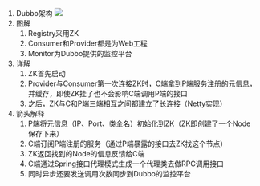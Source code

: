 1. Dubbo架构
    ![](http://dubbo.apache.org/img/architecture.png)     
2. 图解
    1. Registry采用ZK
    2. Consumer和Provider都是为Web工程
    3. Monitor为Dubbo提供的监控平台
3. 详解
    1. ZK首先启动
    2. Provider与Consumer第一次连接ZK时，C端拿到P端服务注册的元信息，并缓存，即使ZK挂了也不会影响C端调用P端的接口
    3. 之后，ZK与C和P端三端相互之间都建立了长连接（Netty实现）
4. 箭头解释
    1. P端将元信息（IP、Port、类全名）初始化到ZK（ZK即创建了一个Node保存下来）
    2. C端订阅P端注册的服务（通过P端暴露的接口去ZK找这个节点）
    3. ZK返回找到的Node的信息反馈给C端
    4. C端通过Spring接口代理模式生成一个代理类去做RPC调用接口
    5. 同时异步还要发送调用次数同步到Dubbo的监控平台

